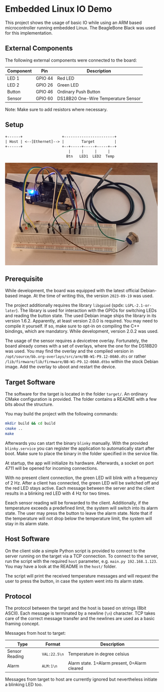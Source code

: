 # Embedded Linux IO Demo

This project shows the usage of basic IO while using an ARM based microcontroller running embedded Linux. The BeagleBone Black was used for this implementation.


## External Components

The following external components were connected to the board:

| Component | Pin | Description |
| - | - | - |
| LED 1 | GPIO 44 | Red LED |
| LED 2 | GPIO 26 | Green LED |
| Button | GPIO 46 | Ordinary Push Button|
| Sensor | GPIO 60 | DS18B20 One-Wire Temperature Sensor |

Note: Make sure to add resistors where necessary.

## Setup

```
+------+                  +-----------------------+
| Host | <--[Ethernet]--> |        Target         | 
+------+                  +--+-----+-----+-----+--+
                             |     |     |     | 
                            Btn   LED1  LED2  Temp
```

<img src="img/setup.jpg" alt="setup" width="500"/>

## Prerequisite

While development, the board was equipped with the latest official Debian-based image. At the time of writing this, the version `2023-09-19` was used.

The project additionally requires the library `libgpiod` (spdx: `LGPL-2.1-or-later`). The library is used for interaction with the GPIOs for switching LEDs and reading the button state. The used Debian image ships the library in its version 1.6.2. Apparently, at least version 2.0.0 is required. You may need to compile it yourself. If so, make sure to opt-in on compiling the C++ bindings, which are mandatory. While development, version 2.0.2 was used.

The usage of the sensor requires a devicetree overlay. Fortunately, the board already comes with a set of overlays, where the one for the DS18B20 was used. You may find the overlay and the compiled version in `/opt/source/bb.org-overlays/src/arm/BB-W1-P9.12-00A0.dts` or rather `/lib/firmware/lib/firmware/BB-W1-P9.12-00A0.dtbo` within the stock Debian image. Add the overlay to uboot and restart the device.


## Target Software

The software for the target is located in the folder `target/`. An ordinary CMake configuration is provided. The folder contains a README with a few bits about the structure.

You may build the project with the following commands:

```sh
mkdir build && cd build
cmake ..
make
```

Afterwards you can start the binary `blinky` manually. With the provided `blinky.service` you can register the application to automatically start after boot. Make sure to place the binary in the folder specified in the service file.

At startup, the app will initialize its hardware. Afterwards, a socket on port 4711 will be opened for incoming connections.

With no present client connection, the green LED will blink with a frequency of 2 Hz. After a client has connected, the green LED will be switched off and the red LED stays active. Each message between the server and the client results in a blinking red LED with 4 Hz for two times.

Eeach sensor reading will be forwarded to the client. Additionally, if the temperature exceeds a predefined limit, the system will switch into its alarm state. The user may press the button to leave the alarm state. Note that if the temperature will not drop below the temperature limit, the system will stay in its alarm state.


## Host Software

On the client side a simple Python script is provided to connect to the server running on the target via a TCP connection. To connect to the server, run the script with the required `host` parameter, e.g. `main.py 192.168.1.123`. You may have a look at the README in the `host/` folder.

The script will print the received temperature messages and will request the user to press the button, in case the system went into its alarm state.


## Protocol

The protocol between the target and the host is based on strings (8bit ASCII). Each message is terminated by a newline (`\n`) character. TCP takes care of the correct message transfer and the newlines are used as a basic framing concept.

Messages from host to target:

| Type | Format | Description |
| - | - | - |
| Sensor Reading | `VAL:22.5\n` | Temperature in degree celsius |
| Alarm | `ALM:1\n` | Alarm state. 1=Alarm present, 0=Alarm cleared |


Messages from target to host are currently ignored but nevertheless initiate a blinking LED too.
